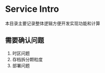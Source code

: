 # Service Intro

本目录主要记录整体逻辑方便开发实现功能和计算

## 需要确认问题

1. 时区问题
2. 存档拆分颗粒度
3. 部署问题

<!-- 1. 任务中前后端的分工
1. 时区问题
2. 体力计算问题 -->
